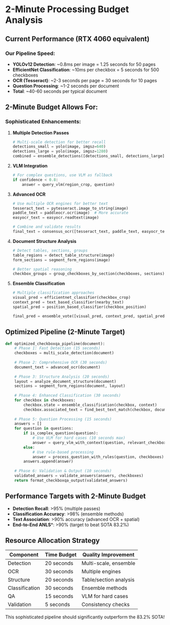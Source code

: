 # 2-Minute Processing Budget Analysis

## Current Performance (RTX 4060 equivalent)

### Our Pipeline Speed:
- **YOLOv12 Detection**: ~0.8ms per image = 1.25 seconds for 50 pages
- **EfficientNet Classification**: ~10ms per checkbox = 5 seconds for 500 checkboxes  
- **OCR (Tesseract)**: ~2-3 seconds per page = 30 seconds for 10 pages
- **Question Processing**: ~1-2 seconds per document
- **Total**: ~40-60 seconds per typical document

## 2-Minute Budget Allows For:

### Sophisticated Enhancements:
1. **Multiple Detection Passes**
   ```python
   # Multi-scale detection for better recall
   detections_small = yolo(image, imgsz=640)
   detections_large = yolo(image, imgsz=1280)  
   combined = ensemble_detections([detections_small, detections_large])
   ```

2. **VLM Integration**
   ```python
   # For complex questions, use VLM as fallback
   if confidence < 0.8:
       answer = query_vlm(region_crop, question)
   ```

3. **Advanced OCR**
   ```python
   # Use multiple OCR engines for better text
   tesseract_text = pytesseract.image_to_string(image)
   paddle_text = paddleocr.ocr(image)  # More accurate
   easyocr_text = easyocr.readtext(image)
   
   # Combine and validate results
   final_text = consensus_ocr([tesseract_text, paddle_text, easyocr_text])
   ```

4. **Document Structure Analysis**
   ```python
   # Detect tables, sections, groups
   table_regions = detect_table_structure(image)
   form_sections = segment_form_regions(image)
   
   # Better spatial reasoning
   checkbox_groups = group_checkboxes_by_section(checkboxes, sections)
   ```

5. **Ensemble Classification**
   ```python
   # Multiple classification approaches
   visual_pred = efficientnet_classifier(checkbox_crop)
   context_pred = text_based_classifier(nearby_text)
   spatial_pred = position_based_classifier(checkbox_position)
   
   final_pred = ensemble_vote([visual_pred, context_pred, spatial_pred])
   ```

## Optimized Pipeline (2-Minute Target)

```python
def optimized_checkboxqa_pipeline(document):
    # Phase 1: Fast Detection (15 seconds)
    checkboxes = multi_scale_detection(document)
    
    # Phase 2: Comprehensive OCR (30 seconds) 
    document_text = advanced_ocr(document)
    
    # Phase 3: Structure Analysis (20 seconds)
    layout = analyze_document_structure(document)
    sections = segment_form_regions(document, layout)
    
    # Phase 4: Enhanced Classification (30 seconds)
    for checkbox in checkboxes:
        checkbox.state = ensemble_classification(checkbox, context)
        checkbox.associated_text = find_best_text_match(checkbox, document_text)
    
    # Phase 5: Question Processing (15 seconds)
    answers = []
    for question in questions:
        if is_complex_question(question):
            # Use VLM for hard cases (10 seconds max)
            answer = query_vlm_with_context(question, relevant_checkboxes)
        else:
            # Use rule-based processing
            answer = process_question_with_rules(question, checkboxes)
        answers.append(answer)
    
    # Phase 6: Validation & Output (10 seconds)
    validated_answers = validate_answers(answers, checkboxes)
    return format_checkboxqa_output(validated_answers)
```

## Performance Targets with 2-Minute Budget

- **Detection Recall**: >95% (multiple passes)
- **Classification Accuracy**: >98% (ensemble methods)
- **Text Association**: >90% accuracy (advanced OCR + spatial)
- **End-to-End ANLS***: >90% (target to beat SOTA 83.2%)

## Resource Allocation Strategy

| Component | Time Budget | Quality Improvement |
|-----------|-------------|---------------------|
| Detection | 20 seconds | Multi-scale, ensemble |
| OCR | 30 seconds | Multiple engines |
| Structure | 20 seconds | Table/section analysis |
| Classification | 30 seconds | Ensemble methods |
| QA | 15 seconds | VLM for hard cases |
| Validation | 5 seconds | Consistency checks |

This sophisticated pipeline should significantly outperform the 83.2% SOTA!